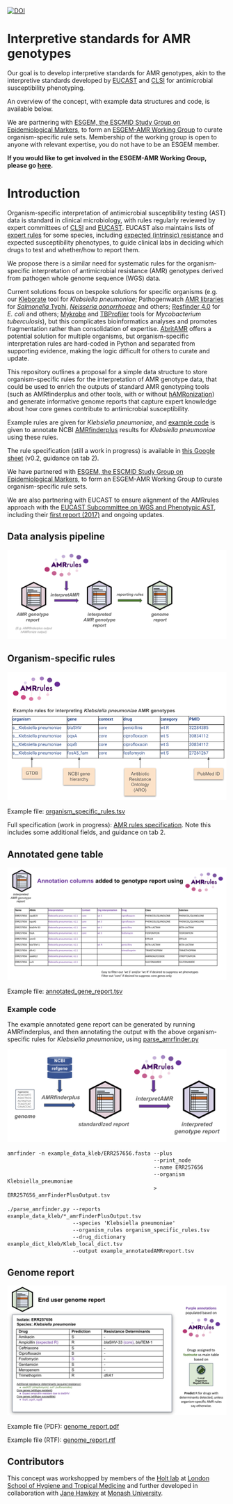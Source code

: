 [![DOI](https://zenodo.org/badge/788956719.svg)](https://zenodo.org/doi/10.5281/zenodo.12724317)

# Interpretive standards for AMR genotypes

Our goal is to develop interpretive standards for AMR genotypes, akin to the interpretive standards developed by [EUCAST](https://www.eucast.org/) and [CLSI](https://clsi.org/) for antimicrobial susceptibility phenotyping. 

An overview of the concept, with example data structures and code, is available below.

We are partnering with [ESGEM, the ESCMID Study Group on Epidemiological Markers](https://www.escmid.org/esgem/), to form an [ESGEM-AMR Working Group](https://github.com/interpretAMR/AMRrulesCuration) to curate organism-specific rule sets. Membership of the working group is open to anyone with relevant expertise, you do not have to be an ESGEM member.

**If you would like to get involved in the ESGEM-AMR Working Group, please go [here](https://github.com/interpretAMR/AMRrulesCuration).**


# Introduction

Organism-specific interpretation of antimicrobial susceptibility testing (AST) data is standard in clinical microbiology, with rules regularly reviewed by expert committees of [CLSI](https://clsi.org/) and [EUCAST](https://www.eucast.org/). EUCAST also maintains lists of [expert rules](https://www.eucast.org/expert_rules_and_expected_phenotypes) for some species, including [expected (intrinsic) resistance](https://www.eucast.org/expert_rules_and_expected_phenotypes/expected_phenotypes) and expected susceptibility phenotypes, to guide clinical labs in deciding which drugs to test and whether/how to report them.

We propose there is a similar need for systematic rules for the organism-specific interpretation of antimicrobial resistance (AMR) genotypes derived from pathogen whole genome sequence (WGS) data.

Current solutions focus on bespoke solutions for specific organisms (e.g. our [Kleborate](https://github.com/klebgenomics/Kleborate) tool for _Klebsiella pneumoniae_; Pathogenwatch [AMR libraries](https://gitlab.com/cgps/pathogenwatch/amr-libraries) for [_Salmonella_ Typhi](https://doi.org/10.1038/s41467-021-23091-2), [_Neisseria gonorrhoeae_](https://doi.org/10.1186/s13073-021-00858-2) and others; [Resfinder 4.0](https://bitbucket.org/genomicepidemiology/resfinder_db/src/master/) for _E. coli_ and others; [Mykrobe](https://github.com/Mykrobe-tools/mykrobe) and [TBProfiler](https://github.com/jodyphelan/TBProfiler) tools for _Mycobacterium tuberculosis_), but this complicates bioinformatics analyses and promotes fragmentation rather than consolidation of expertise. [AbritAMR](https://github.com/MDU-PHL/abritamr) offers a potential solution for multiple organisms, but organism-specific interpretation rules are hard-coded in Python and separated from supporting evidence, making the logic difficult for others to curate and update.

This repository outlines a proposal for a simple data structure to store organism-specific rules for the interpretation of AMR genotype data, that could be used to enrich the outputs of standard AMR genotyping tools (such as AMRfinderplus and other tools, with or without [hAMRonization](https://github.com/pha4ge/hAMRonization)) and generate informative genome reports that capture expert knowledge about how core genes contribute to antimicrobial susceptibility.

Example rules are given for _Klebsiella pneumoniae_, and [example code](https://github.com/interpretAMR/AMRrules/blob/main/parse_amrfinder.py) is given to annotate NCBI [AMRfinderplus](https://www.ncbi.nlm.nih.gov/pathogens/antimicrobial-resistance/AMRFinder/) results for _Klebsiella pneumoniae_ using these rules.

The rule specification (still a work in progress) is available in [this Google sheet](https://docs.google.com/spreadsheets/d/14fuGcn-29OpYNeIpsjQ1MsPB3pqo4iz044fc4HLQHZI/edit?usp=sharing) (v0.2, guidance on tab 2).

We have partnered with [ESGEM, the ESCMID Study Group on Epidemiological Markers](https://www.escmid.org/esgem/), to form an ESGEM-AMR Working Group to curate organism-specific rule sets.

We are also partnering with EUCAST to ensure alignment of the AMRrules approach with the [EUCAST Subcommittee on WGS and Phenotypic AST](https://www.eucast.org/organization/subcommittees/wgs_and_phenotypic_testing), including their [first report (2017)](https://doi.org/10.1016/j.cmi.2016.11.012) and ongoing updates.


## Data analysis pipeline

<img src="pipeline.png" width="800">

## Organism-specific rules
![rules_table](organism_specific_rules.png?raw=true)

Example file: [organism_specific_rules.tsv](organism_specific_rules.tsv)

Full specification (work in progress): [AMR rules specification]([https://docs.google.com/spreadsheets/d/1N0HXK8T5EH-4XDonvW5RmAm8tJTb1RlIMB1oF2x4ss8/edit?usp=sharing](https://docs.google.com/spreadsheets/d/14fuGcn-29OpYNeIpsjQ1MsPB3pqo4iz044fc4HLQHZI/edit?usp=sharing)). Note this includes some additional fields, and guidance on tab 2.

## Annotated gene table
![annotated_gene_report](annotated_gene_report.png?raw=true)

Example file: [annotated_gene_report.tsv](annotated_gene_report.tsv)

### Example code

The example annotated gene report can be generated by running AMRfinderplus, and then annotating the output with the above organism-specific rules for _Klebsiella pneumoniae_, using [parse_amrfinder.py](parse_amrfinder.py)

<img src="amrfinder_pipeline.png" width="600">

```
amrfinder -n example_data_kleb/ERR257656.fasta --plus
                                               --print_node
                                               --name ERR257656
                                               --organism Klebsiella_pneumoniae
                                               > ERR257656_amrFinderPlusOutput.tsv

./parse_amrfinder.py --reports example_data_kleb/*_amrFinderPlusOutput.tsv 
                     --species 'Klebsiella pneumoniae'
                     --organism_rules organism_specific_rules.tsv
                     --drug_dictionary example_dict_kleb/Kleb_local_dict.tsv
                     --output example_annotatedAMRreport.tsv
```

## Genome report
![genome_report](genome_report.png?raw=true)

Example file (PDF): [genome_report.pdf](genome_report.pdf)

Example file (RTF): [genome_report.rtf](genome_report.rtf)

## Contributors
This concept was workshopped by members of the [Holt lab](https://holtlab.net) at [London School of Hygiene and Tropical Medicine](https://www.lshtm.ac.uk) and further developed in collaboration with [Jane Hawkey](https://github.com/jhawkey) at [Monash University](https://research.monash.edu/en/persons/jane-hawkey).
